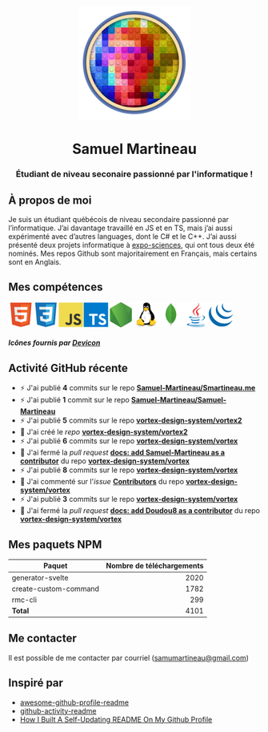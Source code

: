 <div align="middle">
  <img height="225" alt="avatar" src="https://raw.githubusercontent.com/Samuel-Martineau/Samuel-Martineau/master/avatar.png">
  <h1>Samuel Martineau</h1>
  <h3>Étudiant de niveau seconaire passionné par l'informatique !</h3>
</div>

## À propos de moi

Je suis un étudiant québécois de niveau secondaire passionné par l’informatique. J’ai davantage travaillé en JS et en TS, mais j’ai aussi expérimenté avec d’autres languages, dont le C# et le C++. J’ai aussi présenté deux projets informatique à [expo-sciences](https://technoscience.ca/programmes/expo-sciences/), qui ont tous deux été nominés. Mes repos Github sont majoritairement en Français, mais certains sont en Anglais.

## Mes compétences

<img alt="HTML5" src="https://raw.githubusercontent.com/devicons/devicon/master/icons/html5/html5-original.svg" width="50" title="HTML5" /><img alt="CSS3" src="https://raw.githubusercontent.com/devicons/devicon/master/icons/css3/css3-original.svg" width="50" title="CSS3" /><img alt="JavaScript" src="https://raw.githubusercontent.com/devicons/devicon/master/icons/javascript/javascript-original.svg" width="50" title="JavaScript" /><img alt="TypeScript" src="https://raw.githubusercontent.com/devicons/devicon/master/icons/typescript/typescript-original.svg" width="50" title="TypeScript" /><img alt="NodeJS" src="https://raw.githubusercontent.com/devicons/devicon/master/icons/nodejs/nodejs-original.svg" width="50" title="NodeJS" /><img alt="Linux" src="https://raw.githubusercontent.com/devicons/devicon/master/icons/linux/linux-original.svg" width="50" title="Linux" /><img alt="MongoDB" src="https://raw.githubusercontent.com/devicons/devicon/master/icons/mongodb/mongodb-original.svg" width="50" title="MongoDB" /><img alt="Java" src="https://raw.githubusercontent.com/devicons/devicon/master/icons/java/java-original.svg" width="50" title="Java" /><img alt="jQuery" src="https://raw.githubusercontent.com/devicons/devicon/master/icons/jquery/jquery-original.svg" width="50" title="jQuery" />

##### Icônes fournis par [Devicon](https://konpa.github.io/devicon/)

## Activité GitHub récente

- ⚡ J&#x27;ai publié **4** commits sur le repo [**Samuel-Martineau/Smartineau.me**](https://github.com/Samuel-Martineau/Smartineau.me)
- ⚡ J&#x27;ai publié **1** commit sur le repo [**Samuel-Martineau/Samuel-Martineau**](https://github.com/Samuel-Martineau/Samuel-Martineau)
- ⚡ J&#x27;ai publié **5** commits sur le repo [**vortex-design-system/vortex2**](https://github.com/vortex-design-system/vortex2)
- 🚀 J&#x27;ai créé le _repo_ [**vortex-design-system/vortex2**](https://github.com/vortex-design-system/vortex2)
- ⚡ J&#x27;ai publié **6** commits sur le repo [**vortex-design-system/vortex**](https://github.com/vortex-design-system/vortex)
- 🚫 J&#x27;ai fermé la _pull request_ [**docs: add Samuel-Martineau as a contributor**](https://github.com/vortex-design-system/vortex/pull/15) du repo [**vortex-design-system/vortex**](https://github.com/vortex-design-system/vortex)
- ⚡ J&#x27;ai publié **8** commits sur le repo [**vortex-design-system/vortex**](https://github.com/vortex-design-system/vortex)
- 💬 J&#x27;ai commenté sur l&#x27;_issue_ [**Contributors**](https://github.com/vortex-design-system/vortex/issues/5) du repo [**vortex-design-system/vortex**](https://github.com/vortex-design-system/vortex)
- ⚡ J&#x27;ai publié **3** commits sur le repo [**vortex-design-system/vortex**](https://github.com/vortex-design-system/vortex)
- 🚫 J&#x27;ai fermé la _pull request_ [**docs: add Doudou8 as a contributor**](https://github.com/vortex-design-system/vortex/pull/8) du repo [**vortex-design-system/vortex**](https://github.com/vortex-design-system/vortex)

## Mes paquets NPM

| Paquet                | Nombre de téléchargements |
| --------------------- | ------------------------: |
| generator-svelte      |                      2020 |
| create-custom-command |                      1782 |
| rmc-cli               |                       299 |
| **Total**             |                      4101 |

## Me contacter

Il est possible de me contacter par courriel ([samumartineau@gmail.com](mailto:samumartineau@gmail.com))

## Inspiré par

- [awesome-github-profile-readme](https://github.com/abhisheknaiidu/awesome-github-profile-readme)
- [github-activity-readme](https://github.com/jamesgeorge007/github-activity-readme)
- [How I Built A Self-Updating README On My Github Profile](https://www.mokkapps.de/blog/how-i-built-a-self-updating-readme-on-my-git-hub-profile/)
